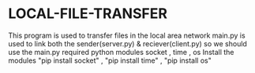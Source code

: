 # LOCAL-FILE-TRANSFER
This program is used to transfer files in the local area network
main.py is used to link both the sender(server.py) & reciever(client.py) so we should use the main.py
required python modules socket , time , os
Install the modules "pip install socket" , "pip install time" , "pip install os"
